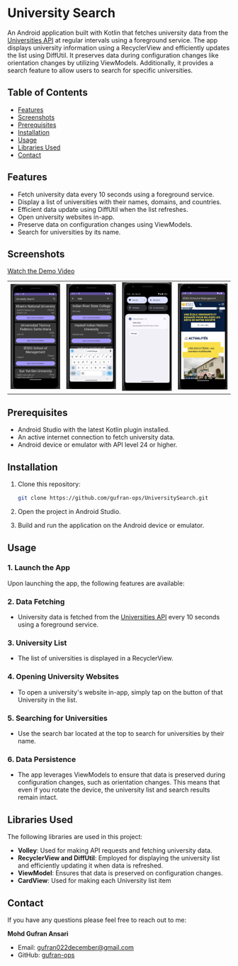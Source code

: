 # University Search

An Android application built with Kotlin that fetches university data from the [Universities API](http://universities.hipolabs.com/search) at regular intervals using a foreground service. The app displays university information using a RecyclerView and efficiently updates the list using DiffUtil. It preserves data during configuration changes like orientation changes by utilizing ViewModels. Additionally, it provides a search feature to allow users to search for specific universities.

## Table of Contents

- [Features](#features)
- [Screenshots](#screenshots)
- [Prerequisites](#prerequisites)
- [Installation](#installation)
- [Usage](#usage)
- [Libraries Used](#libraries-used)
- [Contact](#contact)

## Features

- Fetch university data every 10 seconds using a foreground service.
- Display a list of universities with their names, domains, and countries.
- Efficient data update using DiffUtil when the list refreshes.
- Open university websites in-app.
- Preserve data on configuration changes using ViewModels.
- Search for universities by its name.

## Screenshots
[Watch the Demo Video](https://youtube.com/shorts/Z9AUpptrSGU?si=AVA8ljIMpF2eetM0)
<table>
  <tr>
    <td style="text-align:center;">
      <img src="screenshots/screenshot1.png" alt="Screenshot 1" width="250" />
    </td>
    <td style="text-align:center;">
      <img src="screenshots/screenshot2.png" alt="Screenshot 2" width="250" />
    </td>
    <td style="text-align:center;">
      <img src="screenshots/screenshot3.png" alt="Screenshot 4" width="250" />
    </td>
    <td style="text-align:center;">
      <img src="screenshots/screenshot4.png" alt="Screenshot 4" width="250" />
    </td>
  </tr>
</table>


## Prerequisites

- Android Studio with the latest Kotlin plugin installed.
- An active internet connection to fetch university data.
- Android device or emulator with API level 24 or higher.

## Installation

1. Clone this repository:

   ```bash
   git clone https://github.com/gufran-ops/UniversitySearch.git
2. Open the project in Android Studio.

3. Build and run the application on the Android device or emulator.

## Usage

### 1. Launch the App

Upon launching the app, the following features are available:

### 2. Data Fetching

- University data is fetched from the [Universities API](http://universities.hipolabs.com/search) every 10 seconds using a foreground service.

### 3. University List

- The list of universities is displayed in a RecyclerView.

### 4. Opening University Websites

- To open a university's website in-app, simply tap on the button of that University in the list.

### 5. Searching for Universities

- Use the search bar located at the top to search for universities by their name.

### 6. Data Persistence

- The app leverages ViewModels to ensure that data is preserved during configuration changes, such as orientation changes. This means that even if you rotate the device, the university list and search results remain intact.

## Libraries Used

The following libraries are used in this project:

- **Volley**: Used for making API requests and fetching university data.
- **RecyclerView and DiffUtil**: Employed for displaying the university list and efficiently updating it when data is refreshed.
- **ViewModel**: Ensures that data is preserved on configuration changes.
- **CardView**: Used for making each University list item


## Contact

If you have any questions please feel free to reach out to me:

**Mohd Gufran Ansari**
- Email: gufran022december@gmail.com
- GitHub: [gufran-ops](https://github.com/gufran-ops)


